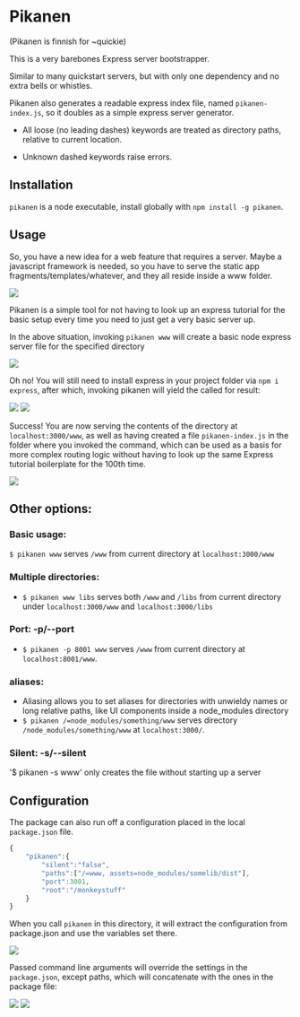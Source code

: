 # Pikanen

(Pikanen is finnish for ~quickie)

This is a very barebones Express server bootstrapper.

Similar to many quickstart servers, but with only one dependency and no extra bells or whistles.

Pikanen also generates a readable express index file, named `pikanen-index.js`, so it doubles as a simple express server generator.

* All loose (no leading dashes) keywords are treated as directory paths, relative to current location.

* Unknown dashed keywords raise errors.

## Installation

`pikanen` is a node executable, install globally with `npm install -g pikanen`.

## Usage

So, you have a new idea for a web feature that requires a server. Maybe a javascript framework is needed, so you have to serve the static app fragments/templates/whatever, and they all reside inside a www folder.

![](/docs/one-off-js.png)



Pikanen is a simple tool for not having to look up an express tutorial for the basic setup every time you need to just get a very basic server up.

In the above situation, invoking `pikanen www` will create a basic node express server file for the specified directory


![](/docs/express-required.png)

Oh no!
You will still need to install express in your project folder via `npm i express`, after which, invoking pikanen will yield the called for result:

![](/docs/serving-www.png)
![](/docs/success-angular.png)

Success! You are now serving the contents of the directory at `localhost:3000/www`, as well as having created a file `pikanen-index.js` in the folder where you invoked the command, which can be used as a basis for more complex routing logic without having to look up the same Express tutorial boilerplate for the 100th time.

![](/docs/pikanen-index.png)



## Other options:

### Basic usage:

`$ pikanen www` serves `/www` from current directory at `localhost:3000/www`


### Multiple directories:
*   `$ pikanen www libs` serves both `/www` and `/libs` from current directory under `localhost:3000/www` and `localhost:3000/libs`

### Port: -p/--port
*   `$ pikanen -p 8001 www` serves `/www` from current directory at `localhost:8001/www`.

### aliases:
*   Aliasing allows you to set aliases for directories with unwieldy names or long relative paths, like UI components inside a node_modules directory
*   `$ pikanen /=node_modules/something/www` serves directory `/node_modules/something/www` at `localhost:3000/`.
<!-- 
### Root: -r/--root
*   should probably be called publicRoot or something, and allow the reverse too
*   `$ pikanen -r/--root api/v1 libs=src` serves directory `/src` at `localhost:3000/api/v1/libs`. The root option changes the root of the whole server. -->

### Silent: -s/--silent

'$ pikanen -s www' only creates the file without starting up a server

## Configuration

The package can also run off a configuration placed in the local `package.json` file.

```javascript
{
    "pikanen":{
        "silent":"false",
        "paths":["/=www, assets=node_modules/somelib/dist"],
        "port":3001,
        "root":"/monkeystuff"
    }
}
```
When you call `pikanen` in this directory, it will extract the configuration from package.json and use the variables set there.

![](/docs/conffed.png)

Passed command line arguments will override the settings in the `package.json`, except paths, which will concatenate with the ones in the package file:

![](/docs/override-conf.png)
![](/docs/override-port.png)
